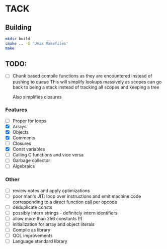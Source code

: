 # TACK

## Building

```bash
mkdir build
cmake .. -G 'Unix Makefiles'
make
```

## TODO:

- [ ] Chunk based compile functions as they are encountered instead of pushing to queue
	This will simplify lookups massively as scopes can go back to being a stack
	instead of tracking all scopes and keeping a tree

	Also simplifies closures


### Features
- [ ] Proper for loops
- [x] Arrays
- [x] Objects
- [x] Comments
- [ ] Closures
- [x] Const variables
- [ ] Calling C functions and vice versa
- [ ] Garbage collector
- [ ] Algebraics

### Other
- [ ] review notes and apply optimizations
- [ ] poor man's JIT: loop over instructions and emit machine code corresponding to a direct function call per opcode
- [ ] deduplicate consts
- [ ] possibly intern strings - definitely intern identifiers
- [ ] allow more than 256 constants (!)
- [ ] initialization for array and object literals
- [ ] Compile as library
- [ ] QOL improvements
- [ ] Language standard library